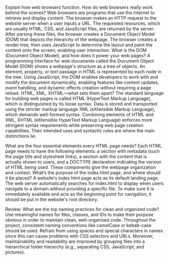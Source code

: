 Explain how web browsers function. How do web browsers really work behind the scenes?
      Web browsers are programs that use the internet to retrieve and display content. The browser makes an HTTP request to the website server when a user inputs a URL. The requested resources, which are usually HTML, CSS, and JavaScript files, are returned by the server. After parsing these files, the browser creates a Document Object Model (DOM) that depicts the hierarchy of the webpage. The browser creates a render tree, then uses JavaScript to determine the layout and paint the content onto the screen, enabling user interaction.
What is the DOM (Document Object Model), and how does it power your web pages? 
      A programming interface for web documents called the Document Object Model (DOM) shows a webpage's structure as a tree of objects. An element, property, or text passage in HTML is represented by each node in the tree. Using JavaScript, the DOM enables developers to work with and modify the document dynamically, enabling features like content updates, event handling, and dynamic effects creation without requiring a page reload.
HTML, XML, XHTML—what sets them apart?
      The standard language for building web pages is called HTML (HyperText Markup Language), which is distinguished by its loose syntax. Data is stored and transported using the stricter markup language XML (eXtensible Markup Language), which demands well-formed syntax. Combining elements of HTML and XML, XHTML (eXtensible HyperText Markup Language) enforces more stringent syntax requirements while preserving web page creation capabilities. Their intended uses and syntactic rules are where the main distinctions lie.

What are the four essential elements every HTML page needs?
      Each HTML page needs to have the following elements: a <head> section with metadata (such the page title and stylesheet links), a <body> section with the content that is actually shown to users, and a DOCTYPE declaration indicating the version of HTML being used. These components give the webpage organization and context. 
What’s the purpose of the index.html page, and where should it be placed?
      A website's index.html page acts as its default landing page. The web server automatically searches for index.html to display when users navigate to a domain without providing a specific file. To make sure it is immediately available and acts as the beginning point for navigation, it should be put in the website's root directory.

Review: What are the top naming practices for clean and organized code?
      Use meaningful names for files, classes, and IDs to make their purpose obvious in order to maintain clean, well-organized code. Throughout the project, consistent naming conventions like camelCase or kebab-case should be used. Refrain from using spaces and special characters in names since this can cause problems with CSS selectors and URLs. Moreover, maintainability and readability are improved by grouping files into a hierarchical folder hierarchy (e.g., separating CSS, JavaScript, and pictures).